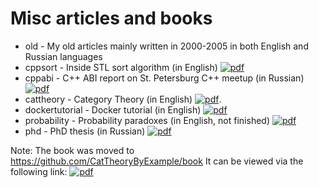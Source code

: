 # Misc articles and books

- old - My old articles mainly written in 2000-2005 in both English and Russian languages
- cppsort - Inside STL sort algorithm (in English) [![pdf](https://img.shields.io/badge/cppsort.pdf-orange.svg)](https://nbviewer.jupyter.org/github/ivanmurashko/articles/blob/master/cppsort/cppsort.pdf)
- cppabi - C++ ABI report on St. Petersburg C++ meetup (in Russian) [![pdf](https://img.shields.io/badge/cppabi.pdf-orange.svg)](https://nbviewer.jupyter.org/github/ivanmurashko/articles/blob/master/cppabi/cppabi.pdf)
- cattheory - Category Theory (in English) [![pdf](https://img.shields.io/badge/cattheory.pdf-orange.svg)](https://nbviewer.jupyter.org/github/ivanmurashko/articles/blob/master/cattheory/cattheory.pdf). 
- dockertutorial - Docker tutorial (in English) [![pdf](https://img.shields.io/badge/dockertutorial.pdf-orange.svg)](https://nbviewer.jupyter.org/github/ivanmurashko/articles/blob/master/dockertutorial/dockertutorial.pdf)
- probability - Probability paradoxes (in English, not finished) [![pdf](https://img.shields.io/badge/probability.pdf-orange.svg)](https://nbviewer.jupyter.org/github/ivanmurashko/articles/blob/master/probability/probability.pdf)
- phd - PhD thesis (in Russian) [![pdf](https://img.shields.io/badge/phd.pdf-orange.svg)](https://nbviewer.jupyter.org/github/ivanmurashko/articles/blob/master/phd/phd.pdf)


Note: The book was moved to https://github.com/CatTheoryByExample/book 
It can be viewed via the following link: [![pdf](https://img.shields.io/badge/CatTheoryByExample-orange.svg)](https://nbviewer.jupyter.org/github/CatTheoryByExample/book/blob/master/cattheory.pdf)



